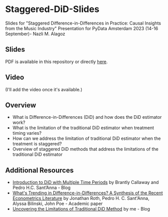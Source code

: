 # Staggered-DiD-Slides
Slides for "Staggered Difference-in-Differences in Practice: Causal Insights from the Music Industry" Presentation for PyData Amsterdam 2023 (14-16 September)- Nazli M. Alagoz

## Slides

PDF is available in this repository or directly [here](PyData_presentation_staggered_DiD.pdf).

## Video

(I'll add the video once it's available.)

## Overview
- What is Difference-in-Differences (DiD) and how does the DiD estimator work?
- What is the limitation of the traditional DiD estimator when treatment timing varies?
- How can we address the limitation of traditional DiD estimator when the treatment is staggered?
- Overview of staggered DiD methods that address the limitations of the traditional DiD estimator

## Additional Resources
+ [Introduction to DiD with Multiple Time Periods](https://bcallaway11.github.io/did/articles/multi-period-did.html) by Brantly Callaway and Pedro H.C. Sant’Anna - Blog
+ [What's Trending in Difference-in-Differences? A Synthesis of the Recent Econometrics Literature](https://arxiv.org/abs/2201.01194) by Jonathan Roth, Pedro H. C. Sant'Anna, Alyssa Bilinski, John Poe - Academic paper
+ [Uncovering the Limitations of Traditional DiD Method](https://medium.com/towards-data-science/uncovering-the-limitations-of-traditional-did-method-2f068f56d19a) by me - Blog
